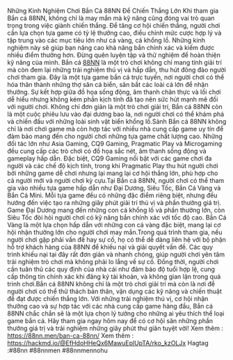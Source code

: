 Những Kinh Nghiệm Chơi Bắn Cá 88NN Để Chiến Thắng Lớn
Khi tham gia Bắn cá 88NN, không chỉ là may mắn mà kỹ năng cũng đóng vai trò quan trọng trong việc giành chiến thắng. Để tăng cơ hội chiến thắng, người chơi cần lựa chọn tựa game có tỷ lệ thưởng cao, điều chỉnh mức cược hợp lý và tập trung vào các mục tiêu lớn như cá vàng, cá khổng lồ. Những kinh nghiệm này sẽ giúp bạn nâng cao khả năng bắn chính xác và kiếm được nhiều điểm thưởng hơn. Đừng quên luyện tập và thử nghiệm để hoàn thiện kỹ năng của mình.
Bắn cá [88NN](https://88nn.men/) là một trò chơi không chỉ mang tính giải trí mà còn đem lại những trải nghiệm thú vị và hấp dẫn, thu hút đông đảo người chơi tham gia. Đây là một tựa game bắn cá trực tuyến, nơi người chơi có thể hóa thân thành những thợ săn cá biển, săn bắt các loài cá lớn để nhận thưởng. Sự kết hợp giữa đồ họa sống động, âm thanh chân thực và lối chơi dễ hiểu nhưng không kém phần kịch tính đã tạo nên sức hút mạnh mẽ đối với người chơi. Không chỉ đơn giản là một trò chơi giải trí, Bắn cá 88NN còn là một cuộc phiêu lưu vào đại dương bao la, nơi người chơi có thể khám phá và chiến đấu với những loài sinh vật biển khổng lồ.Sảnh Bắn cá 88NN không chỉ là nơi chơi game mà còn hợp tác với nhiều nhà cung cấp game uy tín để đảm bảo mang đến cho người chơi những tựa game chất lượng cao. Những đối tác lớn như Asia Gaming, CQ9 Gaming, Pragmatic Play và Microgaming đều cung cấp các trò chơi có đồ họa sắc nét, âm thanh sống động và gameplay hấp dẫn. Đặc biệt, CQ9 Gaming nổi bật với các game chơi đa người và các chế độ kịch tính, trong khi Pragmatic Play thu hút người chơi bởi những game dễ chơi nhưng lại mang lại cơ hội thắng lớn, phù hợp cho cả người mới và người chơi kỳ cựu.Tại Bắn cá 88NN, người chơi có thể tham gia vào nhiều tựa game hấp dẫn như Đại Dương, Siêu Tốc, Bắn Cá Vàng và Bắn Cá Mini. Mỗi tựa game đều có những đặc điểm riêng biệt, nhưng đều hướng đến việc tạo ra những giây phút giải trí thú vị và phần thưởng giá trị. Game Đại Dương mang đến những con cá khổng lồ và phần thưởng lớn, còn Siêu Tốc đòi hỏi người chơi có kỹ năng bắn chính xác với tốc độ cao. Bắn Cá Vàng là một lựa chọn hấp dẫn với những con cá vàng đặc biệt, mang lại cơ hội nhận thưởng lớn cho người chơi may mắn.Trong quá trình tham gia, nếu người chơi gặp phải vấn đề hay sự cố, họ có thể dễ dàng liên hệ với bộ phận hỗ trợ khách hàng của 88NN để khiếu nại và giải quyết vấn đề. Các quy trình khiếu nại tại đây rất đơn giản và nhanh chóng, giúp người chơi yên tâm trải nghiệm trò chơi mà không phải lo lắng về sự cố. Đồng thời, người chơi cần tuân thủ các quy định của nhà cái như đảm bảo độ tuổi hợp lệ, cung cấp thông tin chính xác khi đăng ký tài khoản, và không gian lận trong quá trình chơi.Bắn cá 88NN không chỉ là một trò chơi giải trí mà còn là nơi để người chơi có thể thử thách bản thân, vận dụng các kỹ năng và chiến thuật để đạt được chiến thắng lớn. Với những trải nghiệm thú vị, cơ hội nhận thưởng cao và sự hợp tác với các nhà cung cấp game hàng đầu, Bắn cá 88NN chắc chắn sẽ là một lựa chọn lý tưởng cho những ai yêu thích thể loại game bắn cá. Hãy tham gia ngay hôm nay để có cơ hội săn những phần thưởng giá trị và trải nghiệm những giây phút thư giãn tuyệt vời!
Xem thêm : https://88nn.men/ban-ca-88nn/
Xem thêm : https://hackmd.io/@EfHdoHHeQx6MawuEplUpTA/rko_kzOLJx
Hagtag  :#88nn #88nnmen #88nnmennohu

